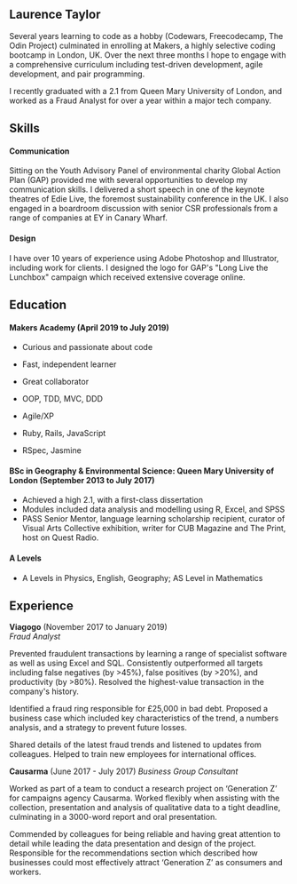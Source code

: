 ## Laurence Taylor

Several years learning to code as a hobby (Codewars, Freecodecamp, The Odin Project) culminated in enrolling at Makers, a highly selective coding bootcamp in London, UK. Over the next three months I hope to engage with a comprehensive curriculum including test-driven development, agile development, and pair programming.

I recently graduated with a 2.1 from Queen Mary University of London, and worked as a Fraud Analyst for over a year within a major tech company. 

## Skills

#### Communication

Sitting on the Youth Advisory Panel of environmental charity Global Action Plan (GAP) provided me with several opportunities to develop my communication skills. I delivered a short speech in one of the keynote theatres of Edie Live, the foremost sustainability conference in the UK. I also engaged in a boardroom discussion with senior CSR professionals from a range of companies at EY in Canary Wharf.

#### Design

I have over 10 years of experience using Adobe Photoshop and Illustrator, including work for clients. I designed the logo for GAP's "Long Live the Lunchbox" campaign which received extensive coverage online.

## Education

#### Makers Academy (April 2019 to July 2019)

- Curious and passionate about code
- Fast, independent learner
- Great collaborator 

- OOP, TDD, MVC, DDD
- Agile/XP
- Ruby, Rails, JavaScript
- RSpec, Jasmine

#### BSc in Geography & Environmental Science: Queen Mary University of London (September 2013 to July 2017)

- Achieved a high 2.1, with a first-class dissertation 
- Modules included data analysis and modelling using R, Excel, and SPSS
- PASS Senior Mentor, language learning scholarship recipient, curator of Visual Arts Collective exhibition, writer for CUB Magazine and The Print, host on Quest Radio.

#### A Levels
- A Levels in Physics, English, Geography; AS Level in Mathematics

## Experience

**Viagogo** (November 2017 to January 2019)    
*Fraud Analyst*

Prevented fraudulent transactions by learning a range of specialist software as well as using Excel and SQL. Consistently outperformed all targets including false negatives (by >45%), false positives (by >20%), and productivity (by >80%). Resolved the highest-value transaction in the company's history.

Identified a fraud ring responsible for £25,000 in bad debt. Proposed a business case which included key characteristics of the trend, a numbers analysis, and a strategy to prevent future losses.

Shared details of the latest fraud trends and listened to updates from colleagues. Helped to train new employees for international offices.

**Causarma** (June 2017 - July 2017)
*Business Group Consultant*

Worked as part of a team to conduct a research project on ‘Generation Z’ for campaigns agency Causarma. Worked flexibly when assisting with the collection, presentation and analysis of qualitative data to a tight deadline, culminating in a 3000-word report and oral presentation.

Commended by colleagues for being reliable and having great attention to detail while leading the data presentation and design of the project. Responsible for the recommendations section which described how businesses could most effectively attract ‘Generation Z’ as consumers and workers.
